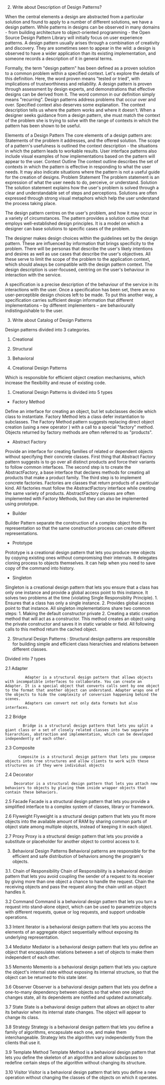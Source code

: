 2. Write about Description of Design Patterns?

When the central elements a design are abstracted from a particular solution and found to apply to a number of different solutions, 
we have a design pattern. While patterns in designs can be observed in many domains - from building architecture to object-oriented programming - 
the Open Source Design Pattern Library will initially focus on user experience patterns. 
A design pattern usually arises through a combination of creativity and discovery. They are sometimes seen to appear in the wild: a design is observed to have a wider application than its existing implementation, and someone records a description of it in general terms.

Formally, the term "design pattern" has been defined as a proven solution to a common problem within a specified context. Let's explore the details of this definition.
Here, the word proven means "tested or tried", with implications of trustworthiness and reliability. A design pattern is proven through assessment by design experts, and demonstrations that effective designs can be derived from it.
The word common in our definition simply means "recurring". Design patterns address problems that occur over and over.
Specified context also deserves some explanation. The context description tells us where the pattern works and where it doesn't. When a designer seeks guidance from a design pattern, she must match the context of the problem she is trying to solve with the range of contexts in which the pattern has been shown to be useful.

Elements of a Design Pattern
The core elements of a design pattern are:
Statements of the problem it addresses, and the offered solution.
The scope of a pattern's usefulness is outlined the context description - the situations in which the pattern leads to workable results.
User interface patterns also include visual examples of how implementations based on the pattern will appear to the user.
Context Outline
The context outline describes the set of contexts in which the pattern is effective in responding to what the user needs. It may also indicate situations where the pattern is not a useful guide for the creation of designs.
Problem Statement
The problem statement is an expression of what the user needs to do, perceive, or understand.
Solution
The solution statement explains how the user's problem is solved through a clear and understandable set of steps and perceptions. Solutions are often expressed through strong visual metaphors which help the user understand the process taking place.

The design pattern centres on the user's problem, and how it may occur in a variety of circumstances. The pattern provides a solution outline that employs well-established design principles. It is a model on which a designer can base solutions to specific cases of the problem.

The designer makes design choices within the guidelines set by the design pattern. These are influenced by information that brings specificity to the problem. There will be personas that describe the user's likely intentions and desires as well as use cases that describe the user's objectives. All these serve to limit the scope of the problem to the application context, which should always be compatible with the design pattern context. The design description is user-focused, centring on the user's behaviour in interaction with the service.

A specification is a precise description of the behaviour of the service in its interactions with the user. Once a specification has been set, there are no user-perceptible design choices left to be made. To put this another way, a specification carries sufficient design information that different implementations – by different implementers – are behaviourally indistinguishable to the user.

3. Write about Catalog of Design Patterns

Design patterns divided into 3 categories.

1. Creational
2. Structural
3. Behavioral

1. Creational Design Patterns

 Which is responsible for efficient object creation mechanisms, which increase the flexibility and reuse of existing code.

1. Creational Design Patterns is divided into 5 types
* Factory Method 
		 
Define an interface for creating an object, but let subclasses decide which class to instantiate. Factory Method lets a class defer instantiation to subclasses. The Factory Method pattern suggests replacing direct object creation (using a new operator ) with a call to a special "factory" method.  Objects returned by factory methods are often referred to as "products".
		  
* Abstract Factory
            
Provide an interface for creating families of related or dependent objects without specifying their concrete classes. First thing that Abstract Factory pattern suggests is to go over all distinct products and  force their variants to follow common interfaces. The second step is to create the AbstractFactory, a base interface that declares methods for creating all products that make a product family. The third step is to implement concrete factories. Factories are classes that return products of a particular kind. All factories must follow the AbstractFactory interface while creating the same variety of products. AbstractFactory classes are often implemented with Factory Methods, but they can also be implemented using prototype.
			
* Builder
      
Builder Pattern separate the construction of a complex object from its representation so that the same construction process can create different representations.
   
* Prototype
    
Prototype is a creational design pattern that lets you produce new objects by copying existing ones without compromising their internals. It delegates cloning process to objects themselves. It can help when you need to save copy of the command into history.
	   
* Singleton
      
Singleton is a creational  design pattern that lets you ensure that a class has only one instance and provide a global access point to this instance. It solves two problems at the time (violating Single Responsiblity Principle). 1. Ensures that a class has only a single instance.
2. Provides global access point to that instance.
	   All singleton implementations share two common steps: 
	   1. Making the default constructor private
	   2. Creating a static creation method that will act as a constructor. This method creates an object using the private constructor and saves it in static variable or field. 
	   All following calls to this method return the cached object.
	   
2. Structural Design Patterns :
		Structural design patterns are responsible for building simple and efficient class hierarchies and relations between different classes.

Divided into 7 types 

2.1  Adapter

             Adapter is a structural design pattern that allows objects with incompatible interfaces to collaborate. You can create an Adapter. It is a special object that converts calls sent by one object to the format that another object can understand. Adapter wraps one of the objects to hide the complexity of conversion happening behind the scenes.
			 Adapters can convert not only data formats but also interfaces. 
2.2  Bridge
    
	        Bridge is a structural design pattern that lets you split a giant class or a set of closely related classes into two separate hierarchies, abstraction and implementation, which can be developed independently of each other.
2.3  Composite
          
		  Composite is a structural design pattern that lets you compose objects into tree structures and allow clients to work with these structures as if they were individual objects

2.4 Decorator
  
        Decorator is a structural design pattern that lets you attach new behaviors to objects by placing them inside wrapper objects that contain these behaviors.
		
2.5  Facade
       Facade is a structural design pattern that lets you provide a simplified interface to a complex system of classes, library or framework.
	   
2.6  Flyweight
       Flyweight is a structural design pattern that lets you fit more objects into the available amount of RAM by sharing common parts of object state among multiple objects, instead of keeping it in each object.

2.7 Proxy
        Proxy is a structural design pattern that lets you provide a substitute or placeholder for another object to control access to it.
 
3. Behavioral Design Patterns
		Behavioral patterns are responsible for the efficient and safe distribution of behaviors among the program's objects. 

3.1. Chain of Responsibility 
       Chain of Responsibility is a behavioral design pattern that lets you avoid coupling the sender of a request to its receiver by giving more than one object a chance to handle the request. Chain the receiving objects and pass the request along the chain until an object handles it.

3.2  Command
        Command is a behavioral design pattern that lets you turn a request into stand-alone object, which can be used to parametrize objects with different requests, queue or log requests, and support undoable operations.
		
3.3 Intent
         Iterator is a behavioral design pattern that lets you access the elements of an aggregate object sequentially without exposing its underlying representation.

3.4 Mediator
         Mediator is a behavioral design pattern that lets you define an object that encapsulates relations between a set of objects to make them independent of each other.

3.5 Memento
        Memento is a behavioral design pattern that lets you capture the object's internal state without exposing its internal structure, so that the object can be returned to this state later.

3.6 Observer
        Observer is a behavioral design pattern that lets you define a one-to-many dependency between objects so that when one object changes state, all its dependents are notified and updated automatically.

3.7 State
      State is a behavioral design pattern that allows an object to alter its behavior when its internal state changes. The object will appear to change its class.

3.8 Strategy
     Strategy is a behavioral design pattern that lets you define a family of algorithms, encapsulate each one, and make them interchangeable. Strategy lets the algorithm vary independently from the clients that use it.

3.9  Template Method
     Template Method is a behavioral design pattern that lets you define the skeleton of an algorithm and allow subclasses to redefine certain steps of the algorithm without changing its structure.

3.10 Visitor
     Visitor is a behavioral design pattern that lets you define a new operation without changing the classes of the objects on which it operates.



  
  
